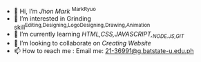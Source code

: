 - 👋 Hi, I’m <i>Jhon Mark</i> <sup>MarkRyuo</sup>
- 👀 I’m interested in Grinding skill<sup>Editing,Designing,LogoDesigning,Drawing,Animation</sup>
- 🌱 I’m currently learning <i>HTML,CSS,JAVASCRIPT,<sub>NODE.JS,GIT</sub> </i>
- 💞️ I’m looking to collaborate on <i>Creating Website</i>
- 📫 How to reach me : Email me: 21-36991@g.batstate-u.edu.ph

<!---
MarkRyuo/MarkRyuo is a ✨ special ✨ repository because its `README.md` (this file) appears on your GitHub profile.
You can click the Preview link to take a look at your changes.
--->
